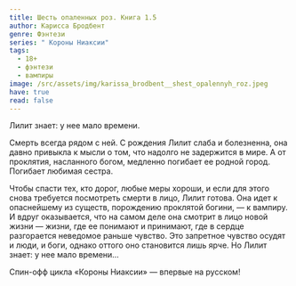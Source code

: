 ```yaml
---
title: Шесть опаленных роз. Книга 1.5
author: Карисса Бродбент
genre: Фэнтези
series: " Короны Ниаксии"
tags:
  - 18+
  - фэнтези
  - вампиры
image: /src/assets/img/karissa_brodbent__shest_opalennyh_roz.jpeg
have: true
read: false
---
```

Лилит знает: у нее мало времени.

Смерть всегда рядом с ней. С рождения Лилит слаба и болезненна, она давно привыкла к мысли о том, что надолго не задержится в мире. А от проклятия, насланного богом, медленно погибает ее родной город. Погибает любимая сестра.

Чтобы спасти тех, кто дорог, любые меры хороши, и если для этого снова требуется посмотреть смерти в лицо, Лилит готова. Она идет к опаснейшему из существ, порождению проклятой богини, — к вампиру. И вдруг оказывается, что на самом деле она смотрит в лицо новой жизни — жизни, где ее понимают и принимают, где в сердце разгорается неведомое раньше чувство. Это запретное чувство осудят и люди, и боги, однако оттого оно становится лишь ярче.
Но Лилит знает: у нее мало времени…

Спин-офф цикла «Короны Ниаксии» — впервые на русском!
